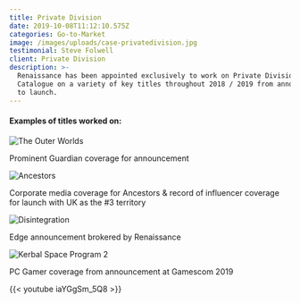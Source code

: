 ```yaml
---
title: Private Division
date: 2019-10-08T11:12:10.575Z
categories: Go-to-Market
image: /images/uploads/case-privatedivision.jpg
testimonial: Steve Folwell
client: Private Division
description: >-
  Renaissance has been appointed exclusively to work on Private Division’s
  Catalogue on a variety of key titles throughout 2018 / 2019 from announcement
  to launch.
---
```

#### Examples of titles worked on:

![The Outer Worlds](/images/uploads/case-privatedivision-outerworldslogo.jpg "Prominent Guardian coverage for announcement")

Prominent Guardian coverage for announcement

![Ancestors](/images/uploads/case-privatedivision-ancestorslogo.jpg "Corporate media coverage for Ancestors & record of influencer coverage for launch with UK as the #3 territory")

Corporate media coverage for Ancestors & record of influencer coverage for launch with UK as the #3 territory

![Disintegration](/images/uploads/case-privatedivision-disintegrationlogo.jpg " Edge announcement brokered by Renaissance")

Edge announcement brokered by Renaissance

![Kerbal Space Program 2](/images/uploads/case-privatedivision-kerbal2logo.jpg " PC Gamer coverage from announcement at Gamescom 2019")

 PC Gamer coverage from announcement at Gamescom 2019

{{< youtube iaYGgSm_5Q8 >}}
